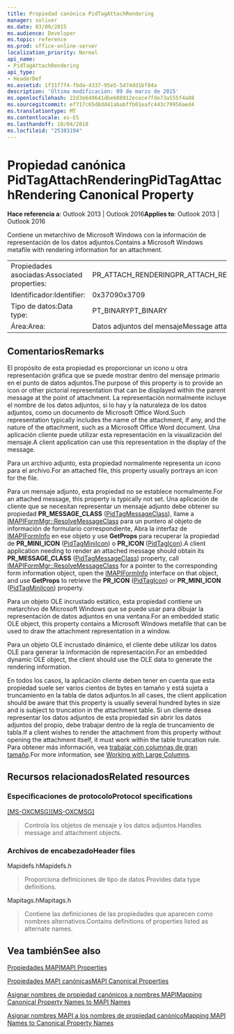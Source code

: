 ```yaml
---
title: Propiedad canónica PidTagAttachRendering
manager: soliver
ms.date: 03/09/2015
ms.audience: Developer
ms.topic: reference
ms.prod: office-online-server
localization_priority: Normal
api_name:
- PidTagAttachRendering
api_type:
- HeaderDef
ms.assetid: 1f31f7f4-fbda-4337-95e5-5474dd1bf84a
description: 'Última modificación: 09 de marzo de 2015'
ms.openlocfilehash: 22d3e649641dbe688912ecece7fde73a555f4a88
ms.sourcegitcommit: ef717c65d8dd41ababffb01eafc443c79950aed4
ms.translationtype: MT
ms.contentlocale: es-ES
ms.lasthandoff: 10/04/2018
ms.locfileid: "25383194"
---
```

# <a name="pidtagattachrendering-canonical-property"></a><span data-ttu-id="8a2c3-103">Propiedad canónica PidTagAttachRendering</span><span class="sxs-lookup"><span data-stu-id="8a2c3-103">PidTagAttachRendering Canonical Property</span></span>

  
  
<span data-ttu-id="8a2c3-104">**Hace referencia a**: Outlook 2013 | Outlook 2016</span><span class="sxs-lookup"><span data-stu-id="8a2c3-104">**Applies to**: Outlook 2013 | Outlook 2016</span></span> 
  
<span data-ttu-id="8a2c3-105">Contiene un metarchivo de Microsoft Windows con la información de representación de los datos adjuntos.</span><span class="sxs-lookup"><span data-stu-id="8a2c3-105">Contains a Microsoft Windows metafile with rendering information for an attachment.</span></span> 
  
|||
|:-----|:-----|
|<span data-ttu-id="8a2c3-106">Propiedades asociadas:</span><span class="sxs-lookup"><span data-stu-id="8a2c3-106">Associated properties:</span></span>  <br/> |<span data-ttu-id="8a2c3-107">PR_ATTACH_RENDERING</span><span class="sxs-lookup"><span data-stu-id="8a2c3-107">PR_ATTACH_RENDERING</span></span>  <br/> |
|<span data-ttu-id="8a2c3-108">Identificador:</span><span class="sxs-lookup"><span data-stu-id="8a2c3-108">Identifier:</span></span>  <br/> |<span data-ttu-id="8a2c3-109">0x3709</span><span class="sxs-lookup"><span data-stu-id="8a2c3-109">0x3709</span></span>  <br/> |
|<span data-ttu-id="8a2c3-110">Tipo de datos:</span><span class="sxs-lookup"><span data-stu-id="8a2c3-110">Data type:</span></span>  <br/> |<span data-ttu-id="8a2c3-111">PT_BINARY</span><span class="sxs-lookup"><span data-stu-id="8a2c3-111">PT_BINARY</span></span>  <br/> |
|<span data-ttu-id="8a2c3-112">Área:</span><span class="sxs-lookup"><span data-stu-id="8a2c3-112">Area:</span></span>  <br/> |<span data-ttu-id="8a2c3-113">Datos adjuntos del mensaje</span><span class="sxs-lookup"><span data-stu-id="8a2c3-113">Message attachment</span></span>  <br/> |
   
## <a name="remarks"></a><span data-ttu-id="8a2c3-114">Comentarios</span><span class="sxs-lookup"><span data-stu-id="8a2c3-114">Remarks</span></span>

<span data-ttu-id="8a2c3-115">El propósito de esta propiedad es proporcionar un icono u otra representación gráfica que se puede mostrar dentro del mensaje primario en el punto de datos adjuntos.</span><span class="sxs-lookup"><span data-stu-id="8a2c3-115">The purpose of this property is to provide an icon or other pictorial representation that can be displayed within the parent message at the point of attachment.</span></span> <span data-ttu-id="8a2c3-116">La representación normalmente incluye el nombre de los datos adjuntos, si lo hay y la naturaleza de los datos adjuntos, como un documento de Microsoft Office Word.</span><span class="sxs-lookup"><span data-stu-id="8a2c3-116">Such representation typically includes the name of the attachment, if any, and the nature of the attachment, such as a Microsoft Office Word document.</span></span> <span data-ttu-id="8a2c3-117">Una aplicación cliente puede utilizar esta representación en la visualización del mensaje.</span><span class="sxs-lookup"><span data-stu-id="8a2c3-117">A client application can use this representation in the display of the message.</span></span> 
  
<span data-ttu-id="8a2c3-118">Para un archivo adjunto, esta propiedad normalmente representa un icono para el archivo.</span><span class="sxs-lookup"><span data-stu-id="8a2c3-118">For an attached file, this property usually portrays an icon for the file.</span></span> 
  
<span data-ttu-id="8a2c3-119">Para un mensaje adjunto, esta propiedad no se establece normalmente.</span><span class="sxs-lookup"><span data-stu-id="8a2c3-119">For an attached message, this property is typically not set.</span></span> <span data-ttu-id="8a2c3-120">Una aplicación de cliente que se necesitan representar un mensaje adjunto debe obtener su propiedad **PR_MESSAGE_CLASS** ([PidTagMessageClass](pidtagmessageclass-canonical-property.md)), llame a [IMAPIFormMgr::ResolveMessageClass](imapiformmgr-resolvemessageclass.md) para un puntero al objeto de información de formulario correspondiente, Abra la interfaz de [IMAPIFormInfo](imapiforminfoimapiprop.md) en ese objeto y use **GetProps** para recuperar la propiedad de **PR_MINI_ICON** ([PidTagMiniIcon](pidtagminiicon-canonical-property.md)) o **PR_ICON** ([PidTagIcon](pidtagicon-canonical-property.md)).</span><span class="sxs-lookup"><span data-stu-id="8a2c3-120">A client application needing to render an attached message should obtain its **PR_MESSAGE_CLASS** ([PidTagMessageClass](pidtagmessageclass-canonical-property.md)) property, call [IMAPIFormMgr::ResolveMessageClass](imapiformmgr-resolvemessageclass.md) for a pointer to the corresponding form information object, open the [IMAPIFormInfo](imapiforminfoimapiprop.md) interface on that object, and use **GetProps** to retrieve the **PR_ICON** ([PidTagIcon](pidtagicon-canonical-property.md)) or **PR_MINI_ICON** ([PidTagMiniIcon](pidtagminiicon-canonical-property.md)) property.</span></span> 
  
<span data-ttu-id="8a2c3-121">Para un objeto OLE incrustado estático, esta propiedad contiene un metarchivo de Microsoft Windows que se puede usar para dibujar la representación de datos adjuntos en una ventana.</span><span class="sxs-lookup"><span data-stu-id="8a2c3-121">For an embedded static OLE object, this property contains a Microsoft Windows metafile that can be used to draw the attachment representation in a window.</span></span> 
  
<span data-ttu-id="8a2c3-122">Para un objeto OLE incrustado dinámico, el cliente debe utilizar los datos OLE para generar la información de representación.</span><span class="sxs-lookup"><span data-stu-id="8a2c3-122">For an embedded dynamic OLE object, the client should use the OLE data to generate the rendering information.</span></span> 
  
<span data-ttu-id="8a2c3-123">En todos los casos, la aplicación cliente deben tener en cuenta que esta propiedad suele ser varios cientos de bytes en tamaño y está sujeta a truncamiento en la tabla de datos adjuntos.</span><span class="sxs-lookup"><span data-stu-id="8a2c3-123">In all cases, the client application should be aware that this property is usually several hundred bytes in size and is subject to truncation in the attachment table.</span></span> <span data-ttu-id="8a2c3-124">Si un cliente desea representar los datos adjuntos de esta propiedad sin abrir los datos adjuntos del propio, debe trabajar dentro de la regla de truncamiento de tabla.</span><span class="sxs-lookup"><span data-stu-id="8a2c3-124">If a client wishes to render the attachment from this property without opening the attachment itself, it must work within the table truncation rule.</span></span> <span data-ttu-id="8a2c3-125">Para obtener más información, vea [trabajar con columnas de gran tamaño](working-with-large-columns.md).</span><span class="sxs-lookup"><span data-stu-id="8a2c3-125">For more information, see [Working with Large Columns](working-with-large-columns.md).</span></span> 
  
## <a name="related-resources"></a><span data-ttu-id="8a2c3-126">Recursos relacionados</span><span class="sxs-lookup"><span data-stu-id="8a2c3-126">Related resources</span></span>

### <a name="protocol-specifications"></a><span data-ttu-id="8a2c3-127">Especificaciones de protocolo</span><span class="sxs-lookup"><span data-stu-id="8a2c3-127">Protocol specifications</span></span>

<span data-ttu-id="8a2c3-128">[[MS-OXCMSG]](https://msdn.microsoft.com/library/7fd7ec40-deec-4c06-9493-1bc06b349682%28Office.15%29.aspx)</span><span class="sxs-lookup"><span data-stu-id="8a2c3-128">[[MS-OXCMSG]](https://msdn.microsoft.com/library/7fd7ec40-deec-4c06-9493-1bc06b349682%28Office.15%29.aspx)</span></span>
  
> <span data-ttu-id="8a2c3-129">Controla los objetos de mensaje y los datos adjuntos.</span><span class="sxs-lookup"><span data-stu-id="8a2c3-129">Handles message and attachment objects.</span></span>
    
### <a name="header-files"></a><span data-ttu-id="8a2c3-130">Archivos de encabezado</span><span class="sxs-lookup"><span data-stu-id="8a2c3-130">Header files</span></span>

<span data-ttu-id="8a2c3-131">Mapidefs.h</span><span class="sxs-lookup"><span data-stu-id="8a2c3-131">Mapidefs.h</span></span>
  
> <span data-ttu-id="8a2c3-132">Proporciona definiciones de tipo de datos.</span><span class="sxs-lookup"><span data-stu-id="8a2c3-132">Provides data type definitions.</span></span>
    
<span data-ttu-id="8a2c3-133">Mapitags.h</span><span class="sxs-lookup"><span data-stu-id="8a2c3-133">Mapitags.h</span></span>
  
> <span data-ttu-id="8a2c3-134">Contiene las definiciones de las propiedades que aparecen como nombres alternativos.</span><span class="sxs-lookup"><span data-stu-id="8a2c3-134">Contains definitions of properties listed as alternate names.</span></span>
    
## <a name="see-also"></a><span data-ttu-id="8a2c3-135">Vea también</span><span class="sxs-lookup"><span data-stu-id="8a2c3-135">See also</span></span>



[<span data-ttu-id="8a2c3-136">Propiedades MAPI</span><span class="sxs-lookup"><span data-stu-id="8a2c3-136">MAPI Properties</span></span>](mapi-properties.md)
  
[<span data-ttu-id="8a2c3-137">Propiedades MAPI canónicas</span><span class="sxs-lookup"><span data-stu-id="8a2c3-137">MAPI Canonical Properties</span></span>](mapi-canonical-properties.md)
  
[<span data-ttu-id="8a2c3-138">Asignar nombres de propiedad canónicos a nombres MAPI</span><span class="sxs-lookup"><span data-stu-id="8a2c3-138">Mapping Canonical Property Names to MAPI Names</span></span>](mapping-canonical-property-names-to-mapi-names.md)
  
[<span data-ttu-id="8a2c3-139">Asignar nombres MAPI a los nombres de propiedad canónico</span><span class="sxs-lookup"><span data-stu-id="8a2c3-139">Mapping MAPI Names to Canonical Property Names</span></span>](mapping-mapi-names-to-canonical-property-names.md)


